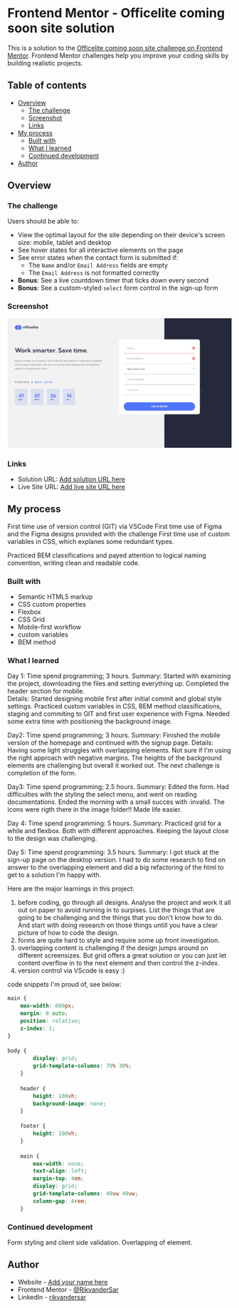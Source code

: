 # Frontend Mentor - Officelite coming soon site solution

This is a solution to the [Officelite coming soon site challenge on Frontend Mentor](https://www.frontendmentor.io/challenges/officelite-coming-soon-site-M4DIPNz8g). Frontend Mentor challenges help you improve your coding skills by building realistic projects. 

## Table of contents

- [Overview](#overview)
  - [The challenge](#the-challenge)
  - [Screenshot](#screenshot)
  - [Links](#links)
- [My process](#my-process)
  - [Built with](#built-with)
  - [What I learned](#what-i-learned)
  - [Continued development](#continued-development)
- [Author](#author)

## Overview

### The challenge

Users should be able to:

- View the optimal layout for the site depending on their device's screen size: mobile, tablet and desktop
- See hover states for all interactive elements on the page
- See error states when the contact form is submitted if:
  - The `Name` and/or `Email Address` fields are empty
  - The `Email Address` is not formatted correctly
- **Bonus**: See a live countdown timer that ticks down every second
- **Bonus**: See a custom-styled `select` form control in the sign-up form

### Screenshot

![](./screenshot.jpg)

### Links

- Solution URL: [Add solution URL here](https://your-solution-url.com)
- Live Site URL: [Add live site URL here](https://your-live-site-url.com)

## My process
First time use of version control (GIT) via VSCode
First time use of Figma and the Figma designs provided with the challenge
First time use of custom variables in CSS, which explanes some redundant types.

Practiced BEM classifications and payed attention to logical naming convention, writing clean and readable code.


### Built with

- Semantic HTML5 markup
- CSS custom properties
- Flexbox
- CSS Grid
- Mobile-first workflow
- custom variables
- BEM method


### What I learned
Day 1: Time spend programming; 3 hours.
Summary: Started with examining the project, downloading the files and setting everything up. Completed the header section for mobile.  
Details: Started designing mobile first after initial commit and global style settings.
Practiced custom variables in CSS, BEM method classifications, staging and commiting to GIT and first user experience with Figma. Needed some extra time with positioning the background image. 

Day2: Time spend programming; 3 hours.
Summary: Finished the mobile version of the homepage and continued with the signup page. 
Details: Having some light struggles with overlapping elements. Not sure if I'm using the right approach with negative margins. The heights of the background elements are challenging but overall it worked out. The next challenge is completion of the form. 

Day3: Time spend programming; 2.5 hours.
Summary: Edited the form. Had difficulties with the styling the select menu, and went on reading documentations. Ended the morning with a small succes with :invalid. The icons were rigth there in the image folder!! Made life easier. 

Day 4: Time spend programming: 5 hours.
Summary: Practiced grid for a while and flexbox. Both with different approaches. Keeping the layout close to the design was challenging. 

Day 5: Time spend programming: 3.5 hours.
Summary: I got stuck at the sign-up page on the desktop version. I had to do some research to find on answer to the overlapping element and did a big refactoring of the html to get to a solution I'm happy with. 

Here are the major learnings in this project:
1. before coding, go through all designs. Analyse the project and work it all out on paper to avoid running in to surpises. List the things that are going to be challenging and the things that you don't know how to do. And start with doing research on those things untill you have a clear picture of how to code the design.
2. forms are quite hard to style and require some up front investigation.
3. overlapping content is challenging if the design jumps around on different screensizes. But grid offers a great solution or you can just let content overflow in to the next element and then control the z-index.
4. version control via VScode is easy :) 


code snippets I'm proud of, see below:

```css
main {
    max-width: 600px;
    margin: 0 auto;
    position: relative;
    z-index: 1;
}

body {
        display: grid;
        grid-template-columns: 70% 30%;
    }

    header {
        height: 100vh;
        background-image: none;
    }

    footer {
        height: 100vh;
    }

    main {
        max-width: none;
        text-align: left;
        margin-top: 4em;
        display: grid;
        grid-template-columns: 40vw 40vw;
        column-gap: 4rem;
    }
```

### Continued development

Form styling and client side validation.
Overlapping of element.
## Author

- Website - [Add your name here](https://www.your-site.com)
- Frontend Mentor - [@RikvanderSar](https://www.frontendmentor.io/profile/RikvanderSar)
- LinkedIn - [rikvandersar](www.linkedin.com/in/rikvandersar)
